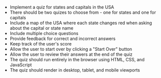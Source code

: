 * Implement a quiz for states and capitals in the USA
* There should be two quizes to choose from - one for states and one for capitals
* Include a map of the USA where each state changes red when asking about the capital or state name
* Include multiple choice questions
* Provide feedback for correct and incorrect answers
* Keep track of the user's score
* Allow the user to start over by clicking a "Start Over" button
* Allow the user to review their answers at the end of the quiz
* The quiz should run entirely in the browser using HTML, CSS, and JavaScript
* The quiz should render in desktop, tablet, and mobile viewports
